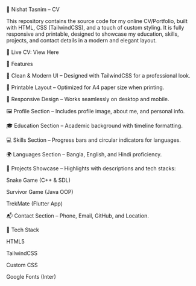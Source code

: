 🌸 Nishat Tasnim – CV

This repository contains the source code for my online CV/Portfolio, built with HTML, CSS (TailwindCSS), and a touch of custom styling.
It is fully responsive and printable, designed to showcase my education, skills, projects, and contact details in a modern and elegant layout.

🔗 Live CV: View Here

📌 Features

🎨 Clean & Modern UI – Designed with TailwindCSS for a professional look.

📄 Printable Layout – Optimized for A4 paper size when printing.

📱 Responsive Design – Works seamlessly on desktop and mobile.

🖼️ Profile Section – Includes profile image, about me, and personal info.

🎓 Education Section – Academic background with timeline formatting.

💻 Skills Section – Progress bars and circular indicators for languages.

🌍 Languages Section – Bangla, English, and Hindi proficiency.

📂 Projects Showcase – Highlights with descriptions and tech stacks:

Snake Game (C++ & SDL)

Survivor Game (Java OOP)

TrekMate (Flutter App)

📬 Contact Section – Phone, Email, GitHub, and Location.

🚀 Tech Stack

HTML5

TailwindCSS

Custom CSS

Google Fonts (Inter)
